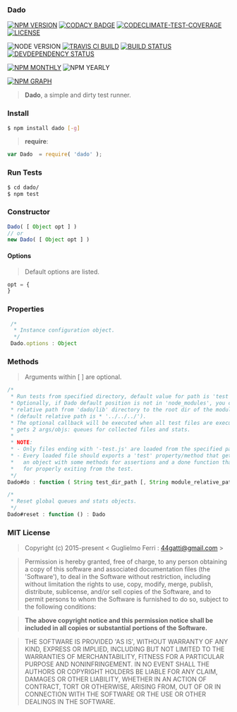 ### Dado

[![NPM VERSION](http://img.shields.io/npm/v/dado.svg?style=flat)](https://www.npmjs.org/package/dado)
[![CODACY BADGE](https://img.shields.io/codacy/b18ed7d95b0a4707a0ff7b88b30d3def.svg?style=flat)](https://www.codacy.com/public/44gatti/dado)
[![CODECLIMATE-TEST-COVERAGE](https://img.shields.io/codeclimate/coverage/github/rootslab/dado.svg?style=flat)](https://codeclimate.com/github/rootslab/dado)
[![LICENSE](http://img.shields.io/badge/license-MIT-blue.svg?style=flat)](https://github.com/rootslab/dado#mit-license)

![NODE VERSION](https://img.shields.io/node/v/dado.svg)
[![TRAVIS CI BUILD](http://img.shields.io/travis/rootslab/dado.svg?style=flat)](http://travis-ci.org/rootslab/dado)
[![BUILD STATUS](http://img.shields.io/david/rootslab/dado.svg?style=flat)](https://david-dm.org/rootslab/dado)
[![DEVDEPENDENCY STATUS](http://img.shields.io/david/dev/rootslab/dado.svg?style=flat)](https://david-dm.org/rootslab/dado#info=devDependencies)

[![NPM MONTHLY](http://img.shields.io/npm/dm/dado.svg?style=flat)](http://npm-stat.com/charts.html?package=dado)
![NPM YEARLY](https://img.shields.io/npm/dy/dado.svg)

[![NPM GRAPH](https://nodei.co/npm/dado.png?downloads=true&downloadRank=true&stars=true)](https://nodei.co/npm/dado/)

> __Dado__, a simple and dirty test runner.

### Install

```bash
$ npm install dado [-g]
```

> __require__:

```javascript
var Dado  = require( 'dado' );
```

### Run Tests

```bash
$ cd dado/
$ npm test
```

### Constructor

```javascript
Dado( [ Object opt ] )
// or
new Dado( [ Object opt ] )
```

#### Options

> Default options are listed.

```javascript
opt = {
}
```

### Properties

```javascript
 /*
  * Instance configuration object.
  */
 Dado.options : Object
```

### Methods

> Arguments within [ ] are optional.

```javascript
/*
 * Run tests from specified directory, default value for path is 'test' (or './test').
 * Optionally, if Dado default position is not in 'node_modules', you can specify the
 * relative path from 'dado/lib' directory to the root dir of the module to test
 * (default relative path is * '../../../').
 * The optional callback will be executed when all test files are executed, this function
 * gets 2 args/objs: queues for collected files and stats.
 *
 * NOTE:
 * - Only files ending with '-test.js' are loaded from the specified path/dir.
 * - Every loaded file should exports a 'test' property/method that gets 2 arguments,
 *   an object with some methods for assertions and a done function that you should call
 *   for properly exiting from the test.
 */
Dado#do : function ( String test_dir_path [, String module_relative_path [, Function callback ] ] ) : undefined

/*
 * Reset global queues and stats objects.
 */
Dado#reset : function () : Dado
```

### MIT License

> Copyright (c) 2015-present &lt; Guglielmo Ferri : 44gatti@gmail.com &gt;

> Permission is hereby granted, free of charge, to any person obtaining
> a copy of this software and associated documentation files (the
> 'Software'), to deal in the Software without restriction, including
> without limitation the rights to use, copy, modify, merge, publish,
> distribute, sublicense, and/or sell copies of the Software, and to
> permit persons to whom the Software is furnished to do so, subject to
> the following conditions:

> __The above copyright notice and this permission notice shall be
> included in all copies or substantial portions of the Software.__

> THE SOFTWARE IS PROVIDED 'AS IS', WITHOUT WARRANTY OF ANY KIND,
> EXPRESS OR IMPLIED, INCLUDING BUT NOT LIMITED TO THE WARRANTIES OF
> MERCHANTABILITY, FITNESS FOR A PARTICULAR PURPOSE AND NONINFRINGEMENT.
> IN NO EVENT SHALL THE AUTHORS OR COPYRIGHT HOLDERS BE LIABLE FOR ANY
> CLAIM, DAMAGES OR OTHER LIABILITY, WHETHER IN AN ACTION OF CONTRACT,
> TORT OR OTHERWISE, ARISING FROM, OUT OF OR IN CONNECTION WITH THE
> SOFTWARE OR THE USE OR OTHER DEALINGS IN THE SOFTWARE.
